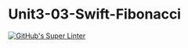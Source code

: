 # Unit3-03-Swift-Fibonacci
[![GitHub's Super Linter](https://github.com/ICS4U-Programming-VanN/Unit3-03-Swift-Fibonacci/workflows/GitHub's%20Super%20Linter/badge.svg)](https://github.com/ICS4U-Programming-VanN/Unit3-03-Swift-Fibonacci/actions)
